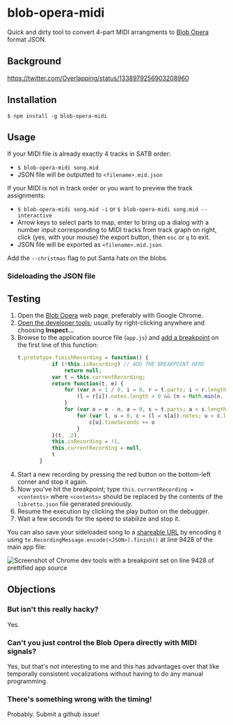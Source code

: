 # blob-opera-midi

Quick and dirty tool to convert 4-part MIDI arrangments to [Blob Opera](https://artsandculture.google.com/experiment/blob-opera/AAHWrq360NcGbw) format JSON.

## Background

https://twitter.com/Overlapping/status/1338979256903208960

## Installation

`$ npm install -g blob-opera-midi`

## Usage

If your MIDI file is already exactly 4 tracks in SATB order:
- `$ blob-opera-midi song.mid`
- JSON file will be outputted to `<filename>.mid.json`

If your MIDI is not in track order or you want to preview the track assignments:
- `$ blob-opera-midi song.mid -i` or `$ blob-opera-midi song.mid --interactive`
- Arrow keys to select parts to map, enter to bring up a dialog with a number input corresponding to MIDI tracks from track graph on right, click (yes, with your mouse) the export button, then `esc` or `q` to exit.
- JSON file will be exported as `<filename>.mid.json`.

Add the `--christmas` flag to put Santa hats on the blobs.

### Sideloading the JSON file

## Testing

1. Open the [Blob Opera][1] web page, preferably with Google Chrome.
2. [Open the developer tools][2]; usually by right-clicking anywhere and choosing **Inspect...**
3. Browse to the application source file (`app.js`) and [add a breakpoint][3] on the first line of this function:
   ```javascript
   t.prototype.finishRecording = function() {
              if (!this.isRecording) // ADD THE BREAKPOINT HERE
                  return null;
              var t = this.currentRecording;
              return function(t, e) {
                  for (var n = 1 / 0, i = 0, r = t.parts; i < r.length; i++) {
                      (l = r[i]).notes.length > 0 && (n = Math.min(n, l.notes[0].timeSeconds))
                  }
                  for (var o = e - n, a = 0, s = t.parts; a < s.length; a++)
                      for (var l, u = 0, c = (l = s[a]).notes; u < c.length; u++) {
                          c[u].timeSeconds += o
                      }
              }(t, .2),
              this.isRecording = !1,
              this.currentRecording = null,
              t
          }
   ```
4. Start a new recording by pressing the red button on the bottom-left corner and stop it again.
5. Now you've hit the breakpoint; type `this.currentRecording = <contents>` where `<contents>` should be replaced by the contents of the `libretto.json` file generated previously.
6. Resume the execution by clicking the play button on the debugger.
7. Wait a few seconds for the speed to stabilize and stop it.

You can also save your sideloaded song to a [shareable URL](https://artsandculture.google.com/experiment/blob-opera/AAHWrq360NcGbw?cp=eyJyIjoiS0JPbTd4amd4eTRkIn0.) by encoding it using `te.RecordingMessage.encode(<JSON>).finish()` at line 9428 of the main app file:

![Screenshot of Chrome dev tools with a breakpoint set on line 9428 of prettified app source](https://i.imgur.com/Vyp9Pdv.png)

## Objections

### But isn't this really hacky?

Yes.

### Can't you just control the Blob Opera directly with MIDI signals?

Yes, but that's not interesting to me and this has advantages over that like temporally consistent vocalizations without having to do any manual programming.

### There's something wrong with the timing!

Probably. Submit a github issue!

[1]: https://artsandculture.google.com/experiment/blob-opera/AAHWrq360NcGbw
[2]: https://developers.google.com/web/tools/chrome-devtools/open
[3]: https://developers.google.com/web/tools/chrome-devtools/javascript/breakpoints#loc
